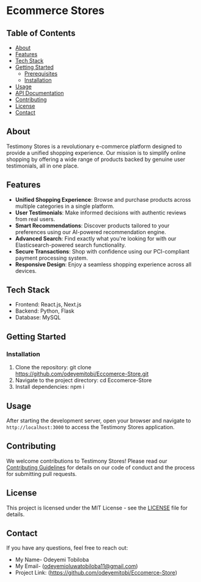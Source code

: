 # Ecommerce Stores

## Table of Contents
- [About](#about)
- [Features](#features)
- [Tech Stack](#tech-stack)
- [Getting Started](#getting-started)
  - [Prerequisites](#prerequisites)
  - [Installation](#installation)
- [Usage](#usage)
- [API Documentation](#api-documentation)
- [Contributing](#contributing)
- [License](#license)
- [Contact](#contact)

## About

Testimony Stores is a revolutionary e-commerce platform designed to provide a unified shopping experience. Our mission is to simplify online shopping by offering a wide range of products backed by genuine user testimonials, all in one place.

## Features

- **Unified Shopping Experience**: Browse and purchase products across multiple categories in a single platform.
- **User Testimonials**: Make informed decisions with authentic reviews from real users.
- **Smart Recommendations**: Discover products tailored to your preferences using our AI-powered recommendation engine.
- **Advanced Search**: Find exactly what you're looking for with our Elasticsearch-powered search functionality.
- **Secure Transactions**: Shop with confidence using our PCI-compliant payment processing system.
- **Responsive Design**: Enjoy a seamless shopping experience across all devices.

## Tech Stack

- Frontend: React.js, Next.js
- Backend: Python, Flask
- Database: MySQL

## Getting Started


### Installation

1. Clone the repository:
git clone https://github.com/odeyemitobi/Eccomerce-Store.git
2. Navigate to the project directory:
cd Eccomerce-Store
3. Install dependencies:
npm i


## Usage

After starting the development server, open your browser and navigate to `http://localhost:3000` to access the Testimony Stores application.

## Contributing

We welcome contributions to Testimony Stores! Please read our [Contributing Guidelines](CONTRIBUTING.md) for details on our code of conduct and the process for submitting pull requests.

## License

This project is licensed under the MIT License - see the [LICENSE](LICENSE) file for details.

## Contact

If you have any questions, feel free to reach out:

- My Name- Odeyemi Tobiloba
- My Email- (odeyemioluwatobiloba11@gmail.com)
- Project Link: (https://github.com/odeyemitobi/Eccomerce-Store)